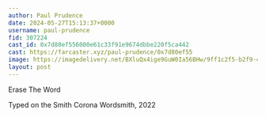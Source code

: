 ```yaml
---
author: Paul Prudence
date: 2024-05-27T15:13:37+0000
username: paul-prudence
fid: 307224
cast_id: 0x7d80ef556000e61c33f91e9674dbbe220f5ca442
cast: https://farcaster.xyz/paul-prudence/0x7d80ef55
image: https://imagedelivery.net/BXluQx4ige9GuW0Ia56BHw/9ff1c2f5-b2f9-4960-cca6-996b33126500/original
layout: post
---
```


Erase The Word

Typed on the Smith Corona Wordsmith, 2022

<img src='https://imagedelivery.net/BXluQx4ige9GuW0Ia56BHw/9ff1c2f5-b2f9-4960-cca6-996b33126500/original' alt='' referrerpolicy='no-referrer'/>

